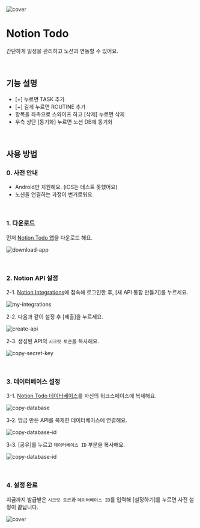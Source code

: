 ![cover](./assets/guide/cover.png)

# Notion Todo

간단하게 일정을 관리하고 노션과 연동할 수 있어요.

<br/>

## 기능 설명

- [+] 누르면 TASK 추가
- [+] 길게 누르면 ROUTINE 추가
- 항목을 좌측으로 스와이프 하고 [삭제] 누르면 삭제
- 우측 상단 [동기화] 누르면 노션 DB에 동기화

<br/>

## 사용 방법

### 0. 사전 안내

- Android만 지원해요. (iOS는 테스트 못했어요)
- 노션을 연결하는 과정이 번거로워요.

<br/>

### 1. 다운로드

먼저 [Notion Todo 앱](https://github.com/yeonvora/notion-todo/releases/tag/v1.0.0-beta)을 다운로드 해요.

![download-app](./assets/guide/a1-download-apk.png)

<br/>

### 2. Notion API 설정

2-1. [Notion Integrations](https://www.notion.so/my-integrations)에 접속해 로그인한 후, [새 API 통합 만들기]를 누르세요.

![my-integrations](./assets/guide/b1-my-integrations.png)

2-2. 다음과 같이 설정 후 [제출]을 누르세요.

![create-api](./assets/guide/b2-create-api.png)

2-3. 생성된 API의 `시크릿 토큰`을 복사해요.

![copy-secret-key](./assets/guide/b3-copy-secret-key.png)

<br/>

### 3. 데이터베이스 설정

3-1. [Notion Todo 데이터베이스](https://yeonvora.notion.site/fcb5a6d8c4b14367a53054c09628e9f1?v=8e1cc0ebd81140cf94735c6122d0bf5d)를 자신의 워크스페이스에 복제해요.

![copy-database](./assets/guide/c1-copy-database.png)

3-2. 방금 만든 API를 복제한 데이터베이스에 연결해요.

![copy-database-id](./assets/guide/c2-connect-my-api.png)

3-3. [공유]를 누르고 `데이터베이스 ID` 부분을 복사해요.

![copy-database-id](./assets/guide/c3-copy-database-id.png)

<br/>

### 4. 설정 완료

지금까지 발급받은 `시크릿 토큰`과 `데이터베이스 ID`를 입력해 [설정하기]를 누르면 사전 설정이 끝납니다.

![cover](./assets/guide/a2-setup.png)

